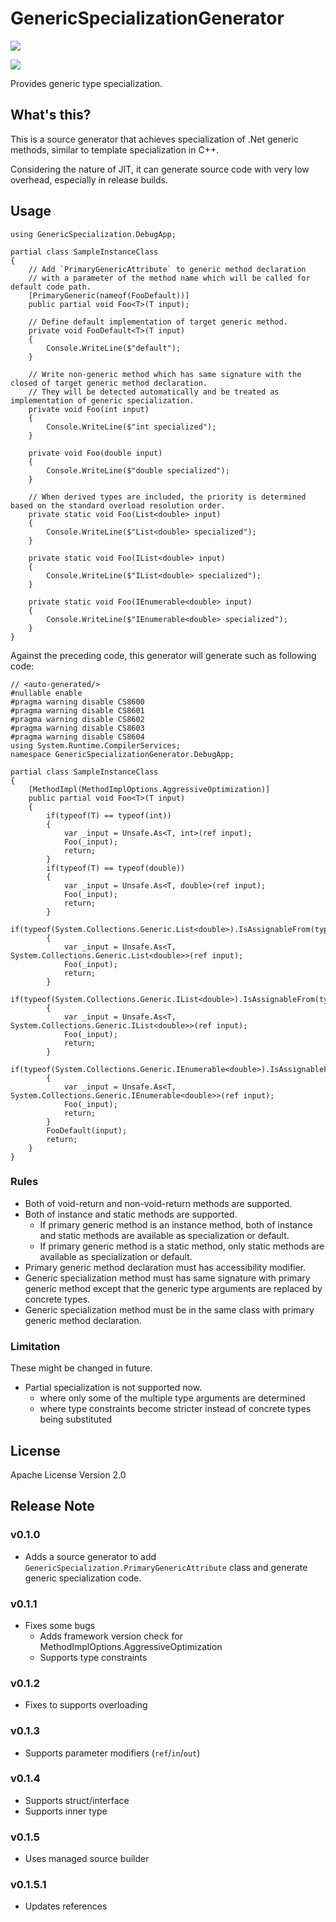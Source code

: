 # GenericSpecializationGenerator

[<img src="https://img.shields.io/badge/-GitHub-blue.svg?logo=github" />](https://github.com/aka-nse/GenericSpecializationGenerator)

[<img src="https://img.shields.io/badge/-NuGet-019733.svg?logo=nuget" />](https://www.nuget.org/packages/akanse.GenericSpecializationGenerator)

Provides generic type specialization.

## What's this?

This is a source generator that achieves specialization of .Net generic methods,
similar to template specialization in C++.

Considering the nature of JIT, it can generate source code with very low overhead,
especially in release builds.

## Usage

```CSharp
using GenericSpecialization.DebugApp;

partial class SampleInstanceClass
{
    // Add `PrimaryGenericAttribute` to generic method declaration
    // with a parameter of the method name which will be called for default code path.
    [PrimaryGeneric(nameof(FooDefault))]
    public partial void Foo<T>(T input);

    // Define default implementation of target generic method.
    private void FooDefault<T>(T input)
    {
        Console.WriteLine($"default");
    }

    // Write non-generic method which has same signature with the closed of target generic method declaration.
    // They will be detected automatically and be treated as implementation of generic specialization.
    private void Foo(int input)
    {
        Console.WriteLine($"int specialized");
    }

    private void Foo(double input)
    {
        Console.WriteLine($"double specialized");
    }

    // When derived types are included, the priority is determined based on the standard overload resolution order.
    private static void Foo(List<double> input)
    {
        Console.WriteLine($"List<double> specialized");
    }

    private static void Foo(IList<double> input)
    {
        Console.WriteLine($"IList<double> specialized");
    }

    private static void Foo(IEnumerable<double> input)
    {
        Console.WriteLine($"IEnumerable<double> specialized");
    }
}
```

Against the preceding code, this generator will generate such as following code:

```CSharp
// <auto-generated/>
#nullable enable
#pragma warning disable CS8600
#pragma warning disable CS8601
#pragma warning disable CS8602
#pragma warning disable CS8603
#pragma warning disable CS8604
using System.Runtime.CompilerServices;
namespace GenericSpecializationGenerator.DebugApp;

partial class SampleInstanceClass
{
    [MethodImpl(MethodImplOptions.AggressiveOptimization)]
    public partial void Foo<T>(T input)
    {
        if(typeof(T) == typeof(int))
        {
            var _input = Unsafe.As<T, int>(ref input);
            Foo(_input);
            return;
        }
        if(typeof(T) == typeof(double))
        {
            var _input = Unsafe.As<T, double>(ref input);
            Foo(_input);
            return;
        }
        if(typeof(System.Collections.Generic.List<double>).IsAssignableFrom(typeof(T)))
        {
            var _input = Unsafe.As<T, System.Collections.Generic.List<double>>(ref input);
            Foo(_input);
            return;
        }
        if(typeof(System.Collections.Generic.IList<double>).IsAssignableFrom(typeof(T)))
        {
            var _input = Unsafe.As<T, System.Collections.Generic.IList<double>>(ref input);
            Foo(_input);
            return;
        }
        if(typeof(System.Collections.Generic.IEnumerable<double>).IsAssignableFrom(typeof(T)))
        {
            var _input = Unsafe.As<T, System.Collections.Generic.IEnumerable<double>>(ref input);
            Foo(_input);
            return;
        }
        FooDefault(input);
        return;
    }
}
```

### Rules

- Both of void-return and non-void-return methods are supported.
- Both of instance and static methods are supported.
  - If primary generic method is an instance method,
    both of instance and static methods are available as specialization or default.
  - If primary generic method is a static method,
    only static methods are available as specialization or default.
- Primary generic method declaration must has accessibility modifier.
- Generic specialization method must has same signature with primary generic method except that the generic type arguments are replaced by concrete types.
- Generic specialization method must be in the same class with primary generic method declaration.

### Limitation

These might be changed in future.

- Partial specialization is not supported now.
  - where only some of the multiple type arguments are determined
  - where type constraints become stricter instead of concrete types being substituted

## License

Apache License Version 2.0

## Release Note

### v0.1.0

- Adds a source generator to add `GenericSpecialization.PrimaryGenericAttribute` class and generate generic specialization code.

### v0.1.1

- Fixes some bugs
  - Adds framework version check for MethodImplOptions.AggressiveOptimization
  - Supports type constraints

### v0.1.2

- Fixes to supports overloading

### v0.1.3

- Supports parameter modifiers (`ref`/`in`/`out`)

### v0.1.4

- Supports struct/interface
- Supports inner type

### v0.1.5

- Uses managed source builder

### v0.1.5.1

- Updates references
